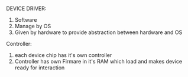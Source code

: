 
DEVICE DRIVER: 
1) Software
2) Manage by OS
3) Given by hardware to provide
  abstraction between hardware and OS

Controller:
1) each device chip has it's own controller
2) Controller has own Firmare in it's RAM
  which load and makes device ready for 
  interaction
  
